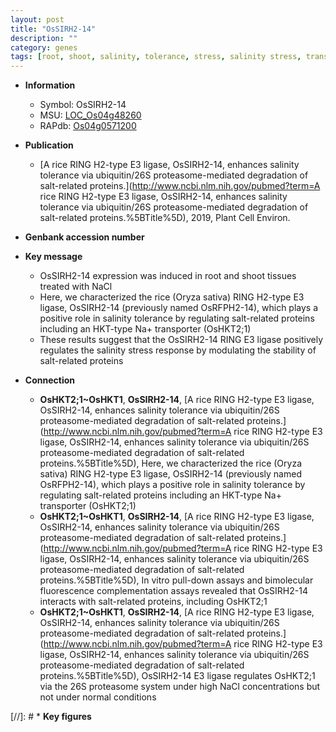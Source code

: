 ```yaml
---
layout: post
title: "OsSIRH2-14"
description: ""
category: genes
tags: [root, shoot, salinity, tolerance, stress, salinity stress, transporter, stress response]
---
```


* **Information**  
    + Symbol: OsSIRH2-14  
    + MSU: [LOC_Os04g48260](http://rice.uga.edu/cgi-bin/ORF_infopage.cgi?orf=LOC_Os04g48260)  
    + RAPdb: [Os04g0571200](http://rapdb.dna.affrc.go.jp/viewer/gbrowse_details/irgsp1?name=Os04g0571200)  

* **Publication**  
    + [A rice RING H2-type E3 ligase, OsSIRH2-14, enhances salinity tolerance via ubiquitin/26S proteasome-mediated degradation of salt-related proteins.](http://www.ncbi.nlm.nih.gov/pubmed?term=A rice RING H2-type E3 ligase, OsSIRH2-14, enhances salinity tolerance via ubiquitin/26S proteasome-mediated degradation of salt-related proteins.%5BTitle%5D), 2019, Plant Cell Environ.

* **Genbank accession number**  

* **Key message**  
    + OsSIRH2-14 expression was induced in root and shoot tissues treated with NaCl
    + Here, we characterized the rice (Oryza sativa) RING H2-type E3 ligase, OsSIRH2-14 (previously named OsRFPH2-14), which plays a positive role in salinity tolerance by regulating salt-related proteins including an HKT-type Na+ transporter (OsHKT2;1)
    + These results suggest that the OsSIRH2-14 RING E3 ligase positively regulates the salinity stress response by modulating the stability of salt-related proteins

* **Connection**  
    + __OsHKT2;1~OsHKT1__, __OsSIRH2-14__, [A rice RING H2-type E3 ligase, OsSIRH2-14, enhances salinity tolerance via ubiquitin/26S proteasome-mediated degradation of salt-related proteins.](http://www.ncbi.nlm.nih.gov/pubmed?term=A rice RING H2-type E3 ligase, OsSIRH2-14, enhances salinity tolerance via ubiquitin/26S proteasome-mediated degradation of salt-related proteins.%5BTitle%5D),  Here, we characterized the rice (Oryza sativa) RING H2-type E3 ligase, OsSIRH2-14 (previously named OsRFPH2-14), which plays a positive role in salinity tolerance by regulating salt-related proteins including an HKT-type Na+ transporter (OsHKT2;1)
    + __OsHKT2;1~OsHKT1__, __OsSIRH2-14__, [A rice RING H2-type E3 ligase, OsSIRH2-14, enhances salinity tolerance via ubiquitin/26S proteasome-mediated degradation of salt-related proteins.](http://www.ncbi.nlm.nih.gov/pubmed?term=A rice RING H2-type E3 ligase, OsSIRH2-14, enhances salinity tolerance via ubiquitin/26S proteasome-mediated degradation of salt-related proteins.%5BTitle%5D),  In vitro pull-down assays and bimolecular fluorescence complementation assays revealed that OsSIRH2-14 interacts with salt-related proteins, including OsHKT2;1
    + __OsHKT2;1~OsHKT1__, __OsSIRH2-14__, [A rice RING H2-type E3 ligase, OsSIRH2-14, enhances salinity tolerance via ubiquitin/26S proteasome-mediated degradation of salt-related proteins.](http://www.ncbi.nlm.nih.gov/pubmed?term=A rice RING H2-type E3 ligase, OsSIRH2-14, enhances salinity tolerance via ubiquitin/26S proteasome-mediated degradation of salt-related proteins.%5BTitle%5D),  OsSIRH2-14 E3 ligase regulates OsHKT2;1 via the 26S proteasome system under high NaCl concentrations but not under normal conditions

[//]: # * **Key figures**  


